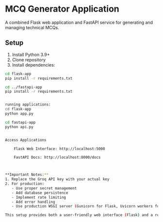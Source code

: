 # MCQ Generator Application

A combined Flask web application and FastAPI service for generating and managing technical MCQs.

## Setup

1. Install Python 3.9+
2. Clone repository
3. Install dependencies:

```bash
cd flask-app
pip install -r requirements.txt

cd ../fastapi-app
pip install -r requirements.txt


running applications:
cd flask-app
python app.py

cd fastapi-app
python api.py


Access Applications

    Flask Web Interface: http://localhost:5000

    FastAPI Docs: http://localhost:8000/docs



**Important Notes:**
1. Replace the Groq API key with your actual key
2. For production:
   - Use proper secret management
   - Add database persistence
   - Implement rate limiting
   - Add error handling
   - Use production WSGI server (Gunicorn for Flask, Uvicorn workers for FastAPI)

This setup provides both a user-friendly web interface (Flask) and a robust API service (FastAPI) for MCQ generation and management.